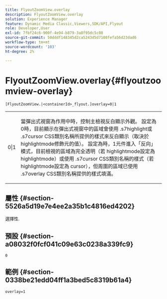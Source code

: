 ```yaml
---
title: FlyoutZoomView.overlay
description: FlyoutZoomView.overlay
solution: Experience Manager
feature: Dynamic Media Classic,Viewers,SDK/API,Flyout
role: Developer,User
exl-id: 7fbf24c6-900f-4e94-b879-3a8f95dc5c08
source-git-commit: 50dddf148345d2ca5243d5d7108fefa56d23dad6
workflow-type: tm+mt
source-wordcount: '103'
ht-degree: 2%

---
```


# FlyoutZoomView.overlay{#flyoutzoomview-overlay}

`[FlyoutZoomView.|<containerId>_flyout.]overlay=0|1`

<table id="table_D052090D052D4273B37872C0C7E09E4B"> 
 <tbody> 
  <tr> 
   <td colname="col1"> <p><span class="codeph"> 0|1</span> </p> </td> 
   <td colname="col2"> <p> 當彈出式視窗為作用中時，控制主檢視反白顯示外觀。 設定為<span class="codeph"> 0</span>時，目前顯示在彈出式視窗中的區域會使用<span class="codeph"> .s7highlight</span>或<span class="codeph"> .s7cursor</span> CSS類別名稱所提供的樣式來反白顯示（取決於<span class="codeph"> highlightmode</span>修飾元的值）。 設定為<span class="codeph">時，1</span>元件進入「反向」模式，目前檢視的區域為完全透明（若<span class="codeph"> highlightmode</span>設定為<span class="codeph"> highlightmode</span>）或使用<span class="codeph"> .s7cursor</span> CSS類別名稱的樣式（若<span class="codeph"> highlightmode</span>設定為<span class="codeph"> cursor</span>），但周圍的區域已使用<span class="codeph"> .s7overlay</span> CSS類別名稱提供的樣式填滿。 </p> </td> 
  </tr> 
 </tbody> 
</table>

## 屬性 {#section-5526a5d19e7e4ee2a35b1c4816ed4202}

選擇性.

## 預設 {#section-a08032f0fcf041c09e63c0238a339fc9}

`0`

## 範例 {#section-0338be21edd04ff1a3bed5c8319b61a4}

`overlay=1`
